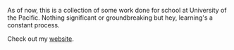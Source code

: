 As of now, this is a collection of some work done for school at University of the Pacific.
Nothing significant or groundbreaking but hey, learning's a constant process.

Check out my [website](https://kmak.me).
